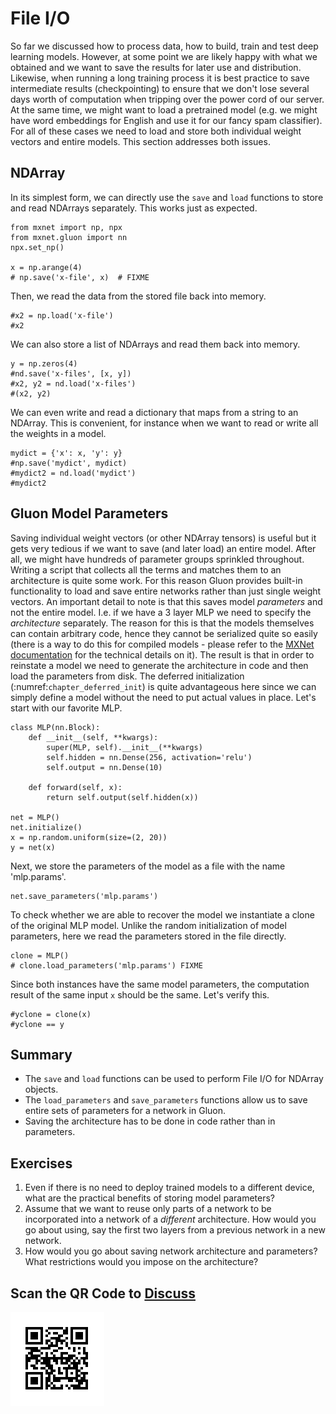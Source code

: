 # File I/O

So far we discussed how to process data, how to build, train and test deep learning models. However, at some point we are likely happy with what we obtained and we want to save the results for later use and distribution. Likewise, when running a long training process it is best practice to save intermediate results (checkpointing) to ensure that we don't lose several days worth of computation when tripping over the power cord of our server. At the same time, we might want to load a pretrained model (e.g. we might have word embeddings for English and use it for our fancy spam classifier). For all of these cases we need to load and store both individual weight vectors and entire models. This section addresses both issues.

## NDArray

In its simplest form, we can directly use the `save` and `load` functions to store and read NDArrays separately. This works just as expected.

```{.python .input}
from mxnet import np, npx
from mxnet.gluon import nn
npx.set_np()

x = np.arange(4)
# np.save('x-file', x)  # FIXME
```

Then, we read the data from the stored file back into memory.

```{.python .input}
#x2 = np.load('x-file')
#x2
```

We can also store a list of NDArrays and read them back into memory.

```{.python .input  n=2}
y = np.zeros(4)
#nd.save('x-files', [x, y])
#x2, y2 = nd.load('x-files')
#(x2, y2)
```

We can even write and read a dictionary that maps from a string to an NDArray. This is convenient, for instance when we want to read or write all the weights in a model.

```{.python .input  n=4}
mydict = {'x': x, 'y': y}
#np.save('mydict', mydict)
#mydict2 = nd.load('mydict')
#mydict2
```

## Gluon Model Parameters

Saving individual weight vectors (or other NDArray tensors) is useful but it
gets very tedious if we want to save (and later load) an entire model. After
all, we might have hundreds of parameter groups sprinkled throughout. Writing a
script that collects all the terms and matches them to an architecture is quite
some work. For this reason Gluon provides built-in functionality to load and
save entire networks rather than just single weight vectors. An important detail
to note is that this saves model *parameters* and not the entire model. I.e. if
we have a 3 layer MLP we need to specify the *architecture* separately. The
reason for this is that the models themselves can contain arbitrary code, hence
they cannot be serialized quite so easily (there is a way to do this for
compiled models - please refer to the [MXNet documentation](http://www.mxnet.io)
for the technical details on it). The result is that in order to reinstate a
model we need to generate the architecture in code and then load the parameters
from disk. The deferred initialization (:numref:`chapter_deferred_init`) is quite advantageous here since we can simply define a model without the need to put actual values in place. Let's start with our favorite MLP.

```{.python .input  n=6}
class MLP(nn.Block):
    def __init__(self, **kwargs):
        super(MLP, self).__init__(**kwargs)
        self.hidden = nn.Dense(256, activation='relu')
        self.output = nn.Dense(10)

    def forward(self, x):
        return self.output(self.hidden(x))

net = MLP()
net.initialize()
x = np.random.uniform(size=(2, 20))
y = net(x)
```

Next, we store the parameters of the model as a file with the name 'mlp.params'.

```{.python .input}
net.save_parameters('mlp.params')
```

To check whether we are able to recover the model we instantiate a clone of the original MLP model. Unlike the random initialization of model parameters, here we read the parameters stored in the file directly.

```{.python .input  n=8}
clone = MLP()
# clone.load_parameters('mlp.params') FIXME
```

Since both instances have the same model parameters, the computation result of the same input `x` should be the same. Let's verify this.

```{.python .input}
#yclone = clone(x)
#yclone == y
```

## Summary

* The `save` and `load` functions can be used to perform File I/O for NDArray objects.
* The `load_parameters` and `save_parameters` functions allow us to save entire sets of parameters for a network in Gluon.
* Saving the architecture has to be done in code rather than in parameters.

## Exercises

1. Even if there is no need to deploy trained models to a different device, what are the practical benefits of storing model parameters?
1. Assume that we want to reuse only parts of a network to be incorporated into a network of a *different* architecture. How would you go about using, say the first two layers from a previous network in a new network.
1. How would you go about saving network architecture and parameters? What restrictions would you impose on the architecture?

## Scan the QR Code to [Discuss](https://discuss.mxnet.io/t/2329)

![](../img/qr_read-write.svg)

